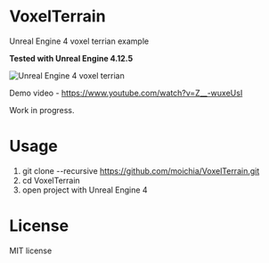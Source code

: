 # VoxelTerrain
Unreal Engine 4 voxel terrian example

**Tested with Unreal Engine 4.12.5**

![Unreal Engine 4 voxel terrian](http://media.indiedb.com/images/games/1/51/50197/ezgif.com-video-to-gif_2.gif)

Demo video - https://www.youtube.com/watch?v=Z__-wuxeUsI

Work in progress.

# Usage
1. git clone --recursive https://github.com/moichia/VoxelTerrain.git
2. cd VoxelTerrain
5. open project with Unreal Engine 4

# License
MIT license
